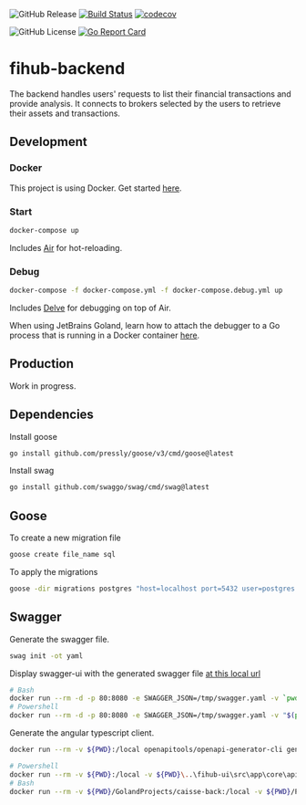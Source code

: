 ![GitHub Release](https://img.shields.io/github/v/release/zapharaos/fihub-backend)
<a href="https://github.com/go-goyave/goyave/actions"><img src="https://github.com/go-goyave/goyave/workflows/CI/badge.svg" alt="Build Status"/></a>
[![codecov](https://codecov.io/gh/Zapharaos/fihub-backend/graph/badge.svg?token=BL7YP0GTK9)](https://codecov.io/gh/Zapharaos/fihub-backend)

![GitHub License](https://img.shields.io/github/license/zapharaos/fihub-backend)
[![Go Report Card](https://goreportcard.com/badge/github.com/Zapharaos/fihub-backend)](https://goreportcard.com/report/github.com/Zapharaos/fihub-backend)

# fihub-backend

The backend handles users' requests to list their financial transactions and provide analysis. It connects to brokers selected by the users to retrieve their assets and transactions.

## Development

### Docker

This project is using Docker. Get started [here](https://www.docker.com/get-started).

### Start

```bash
docker-compose up
```

Includes [Air](https://github.com/air-verse/air) for hot-reloading.

### Debug
```bash
docker-compose -f docker-compose.yml -f docker-compose.debug.yml up
```

Includes [Delve](https://github.com/go-delve/delve) for debugging on top of Air.

When using JetBrains Goland, learn how to attach the debugger to a Go process that is running in a Docker container [here](https://www.jetbrains.com/help/go/attach-to-running-go-processes-with-debugger.html#attach-to-a-process-in-the-docker-container).


## Production

Work in progress.

## Dependencies

Install goose
```bash
go install github.com/pressly/goose/v3/cmd/goose@latest
```

Install swag
```bash
go install github.com/swaggo/swag/cmd/swag@latest
```

## Goose

To create a new migration file
```bash
goose create file_name sql
```

To apply the migrations
```bash
goose -dir migrations postgres "host=localhost port=5432 user=postgres password=postgres dbname=fihub sslmode=disable" up
```


## Swagger

Generate the swagger file.

```bash
swag init -ot yaml
```

Display swagger-ui with the generated swagger file [at this local url](http://localhost:80/)

```bash
# Bash
docker run --rm -d -p 80:8080 -e SWAGGER_JSON=/tmp/swagger.yaml -v `pwd`/docs:/tmp swaggerapi/swagger-ui
# Powershell
docker run --rm -d -p 80:8080 -e SWAGGER_JSON=/tmp/swagger.yaml -v "$(pwd)/docs:/tmp" swaggerapi/swagger-ui
```

Generate the angular typescript client.

```bash
docker run --rm -v ${PWD}:/local openapitools/openapi-generator-cli generate -i /local/docs/swagger.yaml -g typescript-angular -o /local/docs/angular

# Powershell
docker run --rm -v ${PWD}:/local -v ${PWD}\..\fihub-ui\src\app\core\api:/local2 openapitools/openapi-generator-cli generate -i /local/docs/swagger.yaml -g typescript-angular -o /local2 
# Bash
docker run --rm -v ${PWD}/GolandProjects/caisse-back:/local -v ${PWD}/PhpstormProjects/caisse-front/src/app/core/api:/local2 openapitools/openapi-generator-cli generate -i /local/docs/swagger.yaml -g typescript-angular -o /local2
```